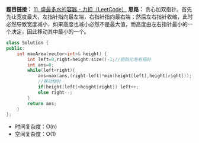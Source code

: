 **题目链接：** [11. 盛最多水的容器 - 力扣（LeetCode）](https://leetcode.cn/problems/container-with-most-water/description/?envType=study-plan-v2&envId=top-100-liked)
**思路：** 贪心加双指针。首先先让宽度最大，左指针指向最左端，右指针指向最右端；然后左右指针收缩，此时必然导致宽度减小，如果高度也减小必然不是最大值，而高度由左右指针最小的一个决定，因此移动其中最小的一个。
```cpp
class Solution {
public:
    int maxArea(vector<int>& height) {
        int left=0,right=height.size()-1;//初始化左右指针
        int ans=0;
        while(left<right){
            ans=max(ans,(right-left)*min(height[left],height[right]));
            //移动指针
            if(height[left]<height[right]) left++;
            else right--;
        }
        return ans;
    }
};
```
* 时间复杂度：O(n)
* 空间复杂度：O(1)